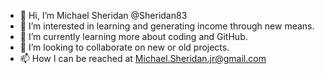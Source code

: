 - 👋 Hi, I’m Michael Sheridan @Sheridan83
- 👀 I’m interested in learning and generating income through new means.
- 🌱 I’m currently learning more about coding and GitHub.
- 💞️ I’m looking to collaborate on new or old projects.
- 📫 How I can be reached at Michael.Sheridan.jr@gmail.com

<!---
Sheridan83/Sheridan83 is a ✨ special ✨ repository because its `README.md` (this file) appears on your GitHub profile.
You can click the Preview link to take a look at your changes.
--->
